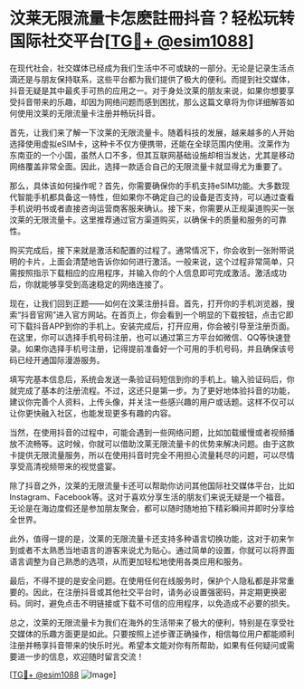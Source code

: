 # 汶莱无限流量卡怎麽註冊抖音？轻松玩转国际社交平台[[TG💪+ @esim1088](https://t.me/s/esim1088)]

在现代社会，社交媒体已经成为我们生活中不可或缺的一部分。无论是记录生活点滴还是与朋友保持联系，这些平台都为我们提供了极大的便利。而提到社交媒体，抖音无疑是其中最炙手可热的应用之一。对于身处汶莱的朋友来说，如果你想要享受抖音带来的乐趣，却因为网络问题而感到困扰，那么这篇文章将为你详细解答如何使用汶莱的无限流量卡注册并畅玩抖音。

首先，让我们来了解一下汶莱的无限流量卡。随着科技的发展，越来越多的人开始选择使用虚拟eSIM卡，这种卡不仅方便携带，还能在全球范围内使用。汶莱作为东南亚的一个小国，虽然人口不多，但其互联网基础设施却相当发达，尤其是移动网络覆盖非常全面。因此，选择一款适合自己的无限流量卡就显得尤为重要了。

那么，具体该如何操作呢？首先，你需要确保你的手机支持eSIM功能。大多数现代智能手机都具备这一特性，但如果你不确定自己的设备是否支持，可以通过查看手机说明书或者直接咨询运营商客服来确认。接下来，你需要从正规渠道购买一张汶莱的无限流量卡。这里推荐通过官方渠道购买，以确保卡的质量和服务的可靠性。

购买完成后，接下来就是激活和配置的过程了。通常情况下，你会收到一张附带说明的卡片，上面会清楚地告诉你如何进行激活。一般来说，这个过程非常简单，只需按照指示下载相应的应用程序，并输入你的个人信息即可完成激活。激活成功后，你就能够享受到高速稳定的网络连接了。

现在，让我们回到正题——如何在汶莱注册抖音。首先，打开你的手机浏览器，搜索“抖音官网”进入官方网站。在首页上，你会看到一个明显的下载按钮，点击它即可下载抖音APP到你的手机上。安装完成后，打开应用，你会被引导至注册页面。在这里，你可以选择手机号码注册，也可以通过第三方平台如微信、QQ等快速登录。如果你选择手机号注册，记得提前准备好一个可用的手机号码，并且确保该号码已经开通国际漫游服务。

填写完基本信息后，系统会发送一条验证码短信到你的手机上。输入验证码后，你就完成了基本的注册流程。不过，这还只是第一步。为了更好地体验抖音的功能，建议你完善个人资料，上传头像，并关注一些感兴趣的用户或话题。这样不仅可以让你更快融入社区，也能发现更多有趣的内容。

当然，在使用抖音的过程中，可能会遇到一些网络问题，比如加载缓慢或者视频播放不流畅等。这时候，你就可以借助汶莱无限流量卡的优势来解决问题。由于这款卡提供无限流量服务，所以在使用抖音时完全不用担心流量耗尽的问题，可以尽情享受高清视频带来的视觉盛宴。

除了抖音之外，汶莱的无限流量卡还可以帮助你访问其他国际社交媒体平台，比如Instagram、Facebook等。这对于喜欢分享生活的朋友们来说无疑是一个福音。无论是在海边度假还是参加朋友聚会，都可以随时随地拍下精彩瞬间并即时分享给全世界。

此外，值得一提的是，汶莱的无限流量卡还支持多种语言切换功能，这对于初来乍到或者不太熟悉当地语言的游客来说尤为贴心。通过简单的设置，你就可以将界面语言调整为自己熟悉的选项，从而更加轻松地使用各类应用和服务。

最后，不得不提的是安全问题。在使用任何在线服务时，保护个人隐私都是非常重要的。因此，在注册抖音或其他社交平台时，请务必设置强密码，并定期更换密码。同时，避免点击不明链接或下载不可信的应用程序，以免造成不必要的损失。

总之，汶莱的无限流量卡为我们在海外的生活带来了极大的便利，特别是在享受社交媒体的乐趣方面更是如此。只要按照上述步骤正确操作，相信每位用户都能顺利注册并畅享抖音带来的快乐时光。希望本文能对你有所帮助，如果有任何疑问或需要进一步的信息，欢迎随时留言交流！

[[TG💪+ @esim1088](https://t.me/s/esim1088) ![Image](https://i.postimg.cc/4NQfJmqS/Snipaste-2025-05-13-00-14-12.png)]